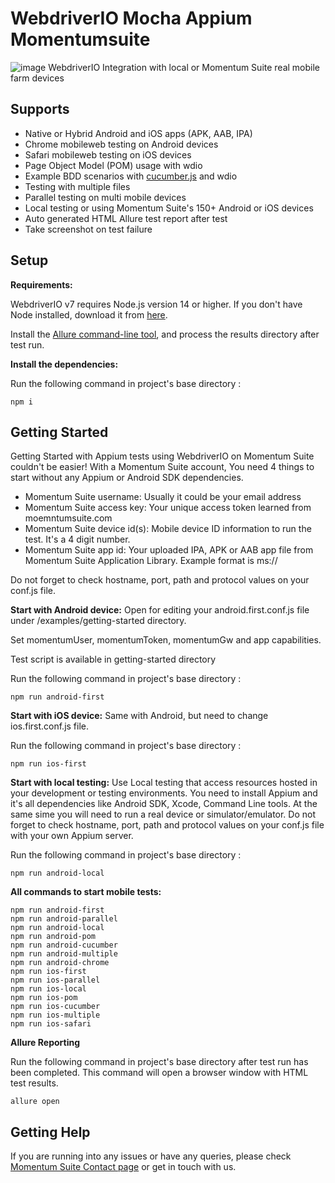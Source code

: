 # WebdriverIO Mocha Appium Momentumsuite
![image](https://user-images.githubusercontent.com/105457661/171344591-02737e7e-f1db-4192-8c3b-e202f4eb5fab.png)
WebdriverIO Integration with local or Momentum Suite real mobile farm devices

## Supports
  * Native or Hybrid Android and iOS apps (APK, AAB, IPA)
  * Chrome mobileweb testing on Android devices
  * Safari mobileweb testing on iOS devices
  * Page Object Model (POM) usage with wdio
  * Example BDD scenarios with [cucumber.js](https://github.com/cucumber/cucumber-js) and wdio
  * Testing with multiple files
  * Parallel testing on multi mobile devices
  * Local testing or using Momentum Suite's 150+ Android or iOS devices
  * Auto generated HTML Allure test report after test
  * Take screenshot on test failure

## Setup

**Requirements:**

WebdriverIO v7 requires Node.js version 14 or higher. If you don't have Node installed, download it from [here](https://nodejs.org/en/).

Install the [Allure command-line tool](https://www.npmjs.com/package/allure-commandline), and process the results directory after test run.

**Install the dependencies:**

Run the following command in project's base directory :
```
npm i
```

## Getting Started
Getting Started with Appium tests using WebdriverIO on Momentum Suite couldn't be easier!
With a Momentum Suite account, You need 4 things to start without any Appium or Android SDK dependencies.
  * Momentum Suite username: Usually it could be your email address
  * Momentum Suite access key: Your unique access token learned from moemntumsuite.com
  * Momentum Suite device id(s): Mobile device ID information to run the test. It's a 4 digit number.
  * Momentum Suite app id: Your uploaded IPA, APK or AAB app file from Momentum Suite Application Library. Example format is ms://<hashed-app-id>
 
 Do not forget to check hostname, port, path and protocol values on your conf.js file.

**Start with Android device:**
 Open for editing your android.first.conf.js file under /examples/getting-started directory.
 
 Set momentumUser, momentumToken, momentumGw and app capabilities.
 
 Test script is available in getting-started directory
 
 Run the following command in project's base directory :
```
npm run android-first
```


**Start with iOS device:**
Same with Android, but need to change ios.first.conf.js file.
 
Run the following command in project's base directory :
```
npm run ios-first
```
 

**Start with local testing:**
Use Local testing that access resources hosted in your development or testing environments. You need to install Appium and it's all dependencies like Android SDK, Xcode, Command Line tools. At the same sime you will need to run a real device or simulator/emulator.  Do not forget to check hostname, port, path and protocol values on your conf.js file with your own Appium server.
 
Run the following command in project's base directory :
```
npm run android-local
```
 
 **All commands to start mobile tests:**
 ```
 npm run android-first
 npm run android-parallel
 npm run android-local
 npm run android-pom
 npm run android-cucumber
 npm run android-multiple
 npm run android-chrome
 npm run ios-first
 npm run ios-parallel
 npm run ios-local
 npm run ios-pom
 npm run ios-cucumber
 npm run ios-multiple
 npm run ios-safari
```
 
**Allure Reporting**
 
 Run the following command in project's base directory after test run has been completed. This command will open a browser window with HTML test results.
```
allure open
```

## Getting Help
If you are running into any issues or have any queries, please check [Momentum Suite Contact page](https://www.momentumsuite.com/contact/) or get in touch with us.
